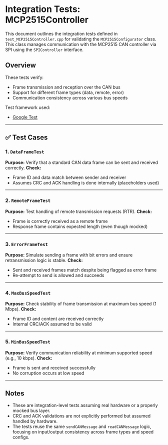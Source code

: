 # Integration Tests: MCP2515Controller

This document outlines the integration tests defined in `test_MCP2515Controller.cpp` for validating the `MCP2515Configurator` class. This class manages communication with the MCP2515 CAN controller via SPI using the `SPIController` interface.

## Overview

These tests verify:
- Frame transmission and reception over the CAN bus
- Support for different frame types (data, remote, error)
- Communication consistency across various bus speeds

Test framework used:
- [Google Test](https://github.com/google/googletest)

---

## ✅ Test Cases

### 1. `DataFrameTest`
**Purpose:** Verify that a standard CAN data frame can be sent and received correctly.
**Check:**
- Frame ID and data match between sender and receiver
- Assumes CRC and ACK handling is done internally (placeholders used)

---

### 2. `RemoteFrameTest`
**Purpose:** Test handling of remote transmission requests (RTR).
**Check:**
- Frame is correctly received as a remote frame
- Response frame contains expected length (even though mocked)

---

### 3. `ErrorFrameTest`
**Purpose:** Simulate sending a frame with bit errors and ensure retransmission logic is stable.
**Check:**
- Sent and received frames match despite being flagged as error frame
- Re-attempt to send is allowed and succeeds

---

### 4. `MaxBusSpeedTest`
**Purpose:** Check stability of frame transmission at maximum bus speed (1 Mbps).
**Check:**
- Frame ID and content are received correctly
- Internal CRC/ACK assumed to be valid

---

### 5. `MinBusSpeedTest`
**Purpose:** Verify communication reliability at minimum supported speed (e.g., 10 kbps).
**Check:**
- Frame is sent and received successfully
- No corruption occurs at low speed

---

## Notes

- These are integration-level tests assuming real hardware or a properly mocked bus layer.
- CRC and ACK validations are not explicitly performed but assumed handled by hardware.
- The tests reuse the same `sendCANMessage` and `readCANMessage` logic, focusing on input/output consistency across frame types and speed configs.
